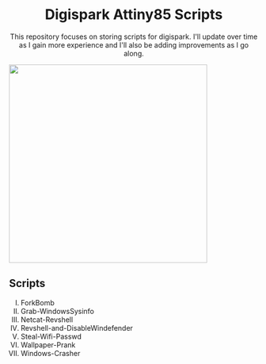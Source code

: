 <h1 align="center">Digispark Attiny85 Scripts</h1>

<p align="center">This repository focuses on storing scripts for digispark. I'll update over time as I gain more experience and I'll also be adding improvements as I go along.</p>

<img align="center" width="400" height="400" src="https://github.com/EndlssNightmare/Digispark-scripts/assets/110058202/7cf31e71-e6ac-4a74-ac69-3762e93ea66f">

<body>
  <h2> Scripts </h2>
<ol type="I">
<li>ForkBomb</li>
<li>Grab-WindowsSysinfo</li>
<li>Netcat-Revshell</li>
<li>Revshell-and-DisableWindefender</li>
<li>Steal-Wifi-Passwd</li>
<li>Wallpaper-Prank</li>
<li>Windows-Crasher</li>
</ol>
</body>
</html>
